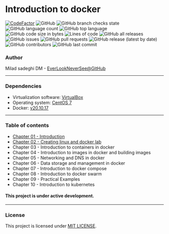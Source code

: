 # Introduction to docker

[![CodeFactor](https://www.codefactor.io/repository/github/everlookneversee/introduction-to-docker/badge)](https://www.codefactor.io/repository/github/everlookneversee/introduction-to-docker)
![GitHub](https://img.shields.io/github/license/EverLookNeverSee/introduction-to-docker)
![GitHub branch checks state](https://img.shields.io/github/checks-status/EverLookNeverSee/introduction-to-docker/main)
![GitHub language count](https://img.shields.io/github/languages/count/EverLookNeverSee/introduction-to-docker)
![GitHub top language](https://img.shields.io/github/languages/top/EverLookNeverSee/introduction-to-docker)
![GitHub code size in bytes](https://img.shields.io/github/languages/code-size/EverLookNeverSee/introduction-to-docker)
![Lines of code](https://img.shields.io/tokei/lines/github/EverLookNeverSee/introduction-to-docker)
![GitHub all releases](https://img.shields.io/github/downloads/EverLookNeverSee/introduction-to-docker/total)
![GitHub issues](https://img.shields.io/github/issues-raw/EverLookNeverSee/introduction-to-docker)
![GitHub pull requests](https://img.shields.io/github/issues-pr-raw/EverLookNeverSee/introduction-to-docker)
![GitHub release (latest by date)](https://img.shields.io/github/v/release/EverLookNeverSee/introduction-to-docker)
![GitHub contributors](https://img.shields.io/github/contributors/EverLookNeverSee/introduction-to-docker)
![GitHub last commit](https://img.shields.io/github/last-commit/EverLookNeverSee/introduction-to-docker)

### Author
Milad sadeghi DM - [EverLookNeverSee@GitHub](https://github.com/everlookneversee)

---

### Dependencies
* Virtualization software: [VirtualBox](https://www.virtualbox.org/wiki/Downloads)
* Operating system: [CentOS 7](http://mirror.ox.ac.uk/sites/mirror.centos.org/7.9.2009/isos/x86_64/CentOS-7-x86_64-Minimal-2009.iso)
* Docker: [v20.10.17](https://docs.docker.com/engine/install/centos/)

---

### Table of contents
* [Chapter 01 - Introduction](Main/Chapter_01)
* [Chapter 02 - Creating linux and docker lab](Main/Chapter_02)
* Chapter 03 - Introduction to containers in docker
* Chapter 04 - Introduction to images in docker and building images
* Chapter 05 - Networking and DNS in docker
* Chapter 06 - Data storage and management in docker
* Chapter 07 - Introduction to docker compose
* Chapter 08 - Introduction to docker swarm
* Chapter 09 - Practical Examples
* Chapter 10 - Introduction to kubernetes

#### This project is under active development.

---

### License
This project is licensed under [MIT LICENSE](LICENSE).
